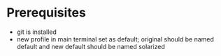 
# Prerequisites

- git is installed
- new profile in main terminal set as default; original should be named default and new default should be named solarized

